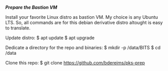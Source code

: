 ***Prepare the Bastion VM***

Install your favorite Linux distro as bastion VM. My choice is any Ubuntu LTS.
So, all commands are for this debian derivative distro altought is easy to translate.

Update distro:
$ apt update
$ apt upgrade

Dedicate a directory for the repo and binaries:
$ mkdir -p /data/BITS
$ cd /data

Clone this repo:
$ git clone https://github.com/bdereims/pks-prep
